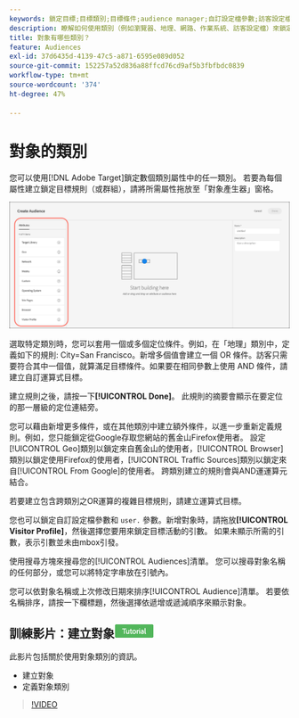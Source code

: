 ```yaml
---
keywords: 鎖定目標;目標類別;目標條件;audience manager;自訂設定檔參數;訪客設定檔;自訂使用者參數;目標規則
description: 瞭解如何使用類別（例如瀏覽器、地理、網路、作業系統、訪客設定檔）來鎖定內容。
title: 對象有哪些類別？
feature: Audiences
exl-id: 37d6435d-4139-47c5-a871-6595e089d052
source-git-commit: 152257a52d836a88ffcd76cd9af5b3fbfbdc0839
workflow-type: tm+mt
source-wordcount: '374'
ht-degree: 47%

---
```


# 對象的類別

您可以使用[!DNL Adobe Target]鎖定數個類別屬性中的任一類別。 若要為每個屬性建立鎖定目標規則（或群組），請將所需屬性拖放至「對象產生器」窗格。

![對象的屬性](/help/main/c-target/c-audiences/assets/attributes.png)

選取特定類別時，您可以套用一個或多個定位條件。例如，在「地理」類別中，定義如下的規則: City=San Francisco。新增多個值會建立一個 OR 條件。訪客只需要符合其中一個值，就算滿足目標條件。如果要在相同參數上使用 AND 條件，請建立自訂運算式目標。

建立規則之後，請按一下&#x200B;**[!UICONTROL Done]**。 此規則的摘要會顯示在要定位的那一層級的定位連結旁。

您可以藉由新增更多條件，或在其他類別中建立額外條件，以進一步重新定義規則。例如，您只能鎖定從Google存取您網站的舊金山Firefox使用者。 設定[!UICONTROL Geo]類別以鎖定來自舊金山的使用者，[!UICONTROL Browser]類別以鎖定使用Firefox的使用者，[!UICONTROL Traffic Sources]類別以鎖定來自[!UICONTROL From Google]的使用者。 跨類別建立的規則會與AND運運算元結合。

若要建立包含跨類別之OR運算的複雜目標規則，請建立運算式目標。

您也可以鎖定自訂設定檔參數和 `user.` 參數。新增對象時，請拖放&#x200B;**[!UICONTROL Visitor Profile]**，然後選擇您要用來鎖定目標活動的引數。 如果未顯示所需的引數，表示引數並未由mbox引發。

使用搜尋方塊來搜尋您的[!UICONTROL Audiences]清單。 您可以搜尋對象名稱的任何部分，或您可以將特定字串放在引號內。

您可以依對象名稱或上次修改日期來排序[!UICONTROL Audience]清單。 若要依名稱排序，請按一下欄標題，然後選擇依遞增或遞減順序來顯示對象。

## 訓練影片：建立對象![教學課程徽章](/help/main/assets/tutorial.png)

此影片包括關於使用對象類別的資訊。

* 建立對象
* 定義對象類別

>[!VIDEO](https://video.tv.adobe.com/v/17392)
